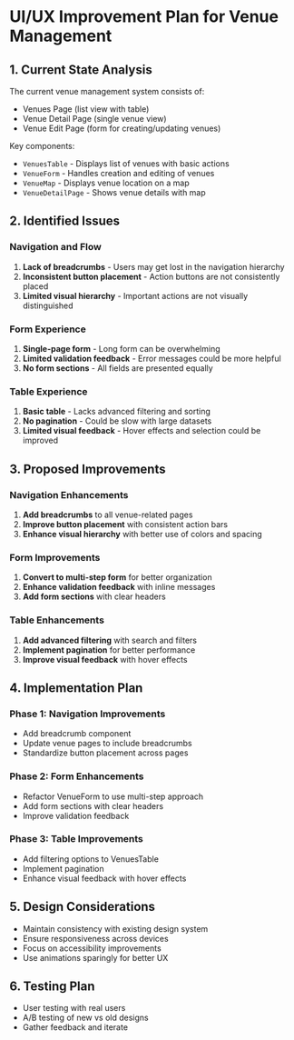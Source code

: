 # UI/UX Improvement Plan for Venue Management

## 1. Current State Analysis

The current venue management system consists of:
- Venues Page (list view with table)
- Venue Detail Page (single venue view)
- Venue Edit Page (form for creating/updating venues)

Key components:
- `VenuesTable` - Displays list of venues with basic actions
- `VenueForm` - Handles creation and editing of venues
- `VenueMap` - Displays venue location on a map
- `VenueDetailPage` - Shows venue details with map

## 2. Identified Issues

### Navigation and Flow
1. **Lack of breadcrumbs** - Users may get lost in the navigation hierarchy
2. **Inconsistent button placement** - Action buttons are not consistently placed
3. **Limited visual hierarchy** - Important actions are not visually distinguished

### Form Experience
1. **Single-page form** - Long form can be overwhelming
2. **Limited validation feedback** - Error messages could be more helpful
3. **No form sections** - All fields are presented equally

### Table Experience
1. **Basic table** - Lacks advanced filtering and sorting
2. **No pagination** - Could be slow with large datasets
3. **Limited visual feedback** - Hover effects and selection could be improved

## 3. Proposed Improvements

### Navigation Enhancements
1. **Add breadcrumbs** to all venue-related pages
2. **Improve button placement** with consistent action bars
3. **Enhance visual hierarchy** with better use of colors and spacing

### Form Improvements
1. **Convert to multi-step form** for better organization
2. **Enhance validation feedback** with inline messages
3. **Add form sections** with clear headers

### Table Enhancements
1. **Add advanced filtering** with search and filters
2. **Implement pagination** for better performance
3. **Improve visual feedback** with hover effects

## 4. Implementation Plan

### Phase 1: Navigation Improvements
- Add breadcrumb component
- Update venue pages to include breadcrumbs
- Standardize button placement across pages

### Phase 2: Form Enhancements
- Refactor VenueForm to use multi-step approach
- Add form sections with clear headers
- Improve validation feedback

### Phase 3: Table Improvements
- Add filtering options to VenuesTable
- Implement pagination
- Enhance visual feedback with hover effects

## 5. Design Considerations

- Maintain consistency with existing design system
- Ensure responsiveness across devices
- Focus on accessibility improvements
- Use animations sparingly for better UX

## 6. Testing Plan

- User testing with real users
- A/B testing of new vs old designs
- Gather feedback and iterate
